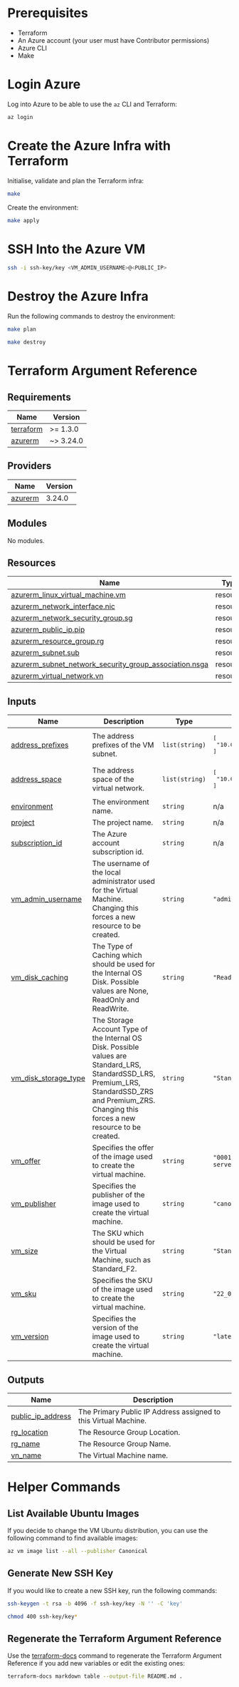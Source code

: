 # Prerequisites

- Terraform
- An Azure account (your user must have Contributor permissions)
- Azure CLI
- Make

# Login Azure

Log into Azure to be able to use the `az` CLI and Terraform:

```bash
az login
```

# Create the Azure Infra with Terraform

Initialise, validate and plan the Terraform infra:

```bash
make
```

Create the environment:

```bash
make apply
```

# SSH Into the Azure VM

```bash
ssh -i ssh-key/key <VM_ADMIN_USERNAME>@<PUBLIC_IP>
```

# Destroy the Azure Infra

Run the following commands to destroy the environment:

```bash
make plan

make destroy
```

# Terraform Argument Reference

<!-- BEGIN_TF_DOCS -->
## Requirements

| Name | Version |
|------|---------|
| <a name="requirement_terraform"></a> [terraform](#requirement\_terraform) | >= 1.3.0 |
| <a name="requirement_azurerm"></a> [azurerm](#requirement\_azurerm) | ~> 3.24.0 |

## Providers

| Name | Version |
|------|---------|
| <a name="provider_azurerm"></a> [azurerm](#provider\_azurerm) | 3.24.0 |

## Modules

No modules.

## Resources

| Name | Type |
|------|------|
| [azurerm_linux_virtual_machine.vm](https://registry.terraform.io/providers/hashicorp/azurerm/latest/docs/resources/linux_virtual_machine) | resource |
| [azurerm_network_interface.nic](https://registry.terraform.io/providers/hashicorp/azurerm/latest/docs/resources/network_interface) | resource |
| [azurerm_network_security_group.sg](https://registry.terraform.io/providers/hashicorp/azurerm/latest/docs/resources/network_security_group) | resource |
| [azurerm_public_ip.pip](https://registry.terraform.io/providers/hashicorp/azurerm/latest/docs/resources/public_ip) | resource |
| [azurerm_resource_group.rg](https://registry.terraform.io/providers/hashicorp/azurerm/latest/docs/resources/resource_group) | resource |
| [azurerm_subnet.sub](https://registry.terraform.io/providers/hashicorp/azurerm/latest/docs/resources/subnet) | resource |
| [azurerm_subnet_network_security_group_association.nsga](https://registry.terraform.io/providers/hashicorp/azurerm/latest/docs/resources/subnet_network_security_group_association) | resource |
| [azurerm_virtual_network.vn](https://registry.terraform.io/providers/hashicorp/azurerm/latest/docs/resources/virtual_network) | resource |

## Inputs

| Name | Description | Type | Default | Required |
|------|-------------|------|---------|:--------:|
| <a name="input_address_prefixes"></a> [address\_prefixes](#input\_address\_prefixes) | The address prefixes of the VM subnet. | `list(string)` | <pre>[<br>  "10.0.1.0/24"<br>]</pre> | no |
| <a name="input_address_space"></a> [address\_space](#input\_address\_space) | The address space of the virtual network. | `list(string)` | <pre>[<br>  "10.0.0.0/16"<br>]</pre> | no |
| <a name="input_environment"></a> [environment](#input\_environment) | The environment name. | `string` | n/a | yes |
| <a name="input_project"></a> [project](#input\_project) | The project name. | `string` | n/a | yes |
| <a name="input_subscription_id"></a> [subscription\_id](#input\_subscription\_id) | The Azure account subscription id. | `string` | n/a | yes |
| <a name="input_vm_admin_username"></a> [vm\_admin\_username](#input\_vm\_admin\_username) | The username of the local administrator used for the Virtual Machine. Changing this forces a new resource to be created. | `string` | `"adminuser"` | no |
| <a name="input_vm_disk_caching"></a> [vm\_disk\_caching](#input\_vm\_disk\_caching) | The Type of Caching which should be used for the Internal OS Disk. Possible values are None, ReadOnly and ReadWrite. | `string` | `"ReadWrite"` | no |
| <a name="input_vm_disk_storage_type"></a> [vm\_disk\_storage\_type](#input\_vm\_disk\_storage\_type) | The Storage Account Type of the Internal OS Disk. Possible values are Standard\_LRS, StandardSSD\_LRS, Premium\_LRS, StandardSSD\_ZRS and Premium\_ZRS. Changing this forces a new resource to be created. | `string` | `"Standard_LRS"` | no |
| <a name="input_vm_offer"></a> [vm\_offer](#input\_vm\_offer) | Specifies the offer of the image used to create the virtual machine. | `string` | `"0001-com-ubuntu-server-jammy"` | no |
| <a name="input_vm_publisher"></a> [vm\_publisher](#input\_vm\_publisher) | Specifies the publisher of the image used to create the virtual machine. | `string` | `"canonical"` | no |
| <a name="input_vm_size"></a> [vm\_size](#input\_vm\_size) | The SKU which should be used for the Virtual Machine, such as Standard\_F2. | `string` | `"Standard_D2s_v3"` | no |
| <a name="input_vm_sku"></a> [vm\_sku](#input\_vm\_sku) | Specifies the SKU of the image used to create the virtual machine. | `string` | `"22_04-lts-gen2"` | no |
| <a name="input_vm_version"></a> [vm\_version](#input\_vm\_version) | Specifies the version of the image used to create the virtual machine. | `string` | `"latest"` | no |

## Outputs

| Name | Description |
|------|-------------|
| <a name="output_public_ip_address"></a> [public\_ip\_address](#output\_public\_ip\_address) | The Primary Public IP Address assigned to this Virtual Machine. |
| <a name="output_rg_location"></a> [rg\_location](#output\_rg\_location) | The Resource Group Location. |
| <a name="output_rg_name"></a> [rg\_name](#output\_rg\_name) | The Resource Group Name. |
| <a name="output_vn_name"></a> [vn\_name](#output\_vn\_name) | The Virtual Machine name. |
<!-- END_TF_DOCS -->

# Helper Commands

## List Available Ubuntu Images

If you decide to change the VM Ubuntu distribution, you can use the following command to find available images:

```bash
az vm image list --all --publisher Canonical
```

## Generate New SSH Key

If you would like to create a new SSH key, run the following commands:

```bash
ssh-keygen -t rsa -b 4096 -f ssh-key/key -N '' -C 'key'

chmod 400 ssh-key/key*
```

## Regenerate the Terraform Argument Reference

Use the [terraform-docs](https://terraform-docs.io/how-to/insert-output-to-file/) command to regenerate the Terraform Argument Reference if you add new variables or edit the existing ones:

```bash
terraform-docs markdown table --output-file README.md .
```
